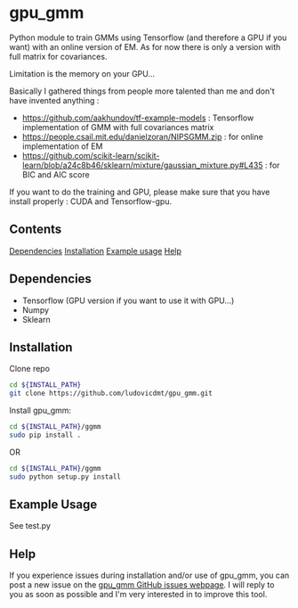 gpu_gmm
====

Python module to train GMMs using Tensorflow (and therefore a GPU if you want) with an online version of EM.
As for now there is only a version with full matrix for covariances.

Limitation is the memory on your GPU...

Basically I gathered things from people more talented than me and don't have invented anything :

* https://github.com/aakhundov/tf-example-models : Tensorflow implementation of GMM with full covariances matrix
* https://people.csail.mit.edu/danielzoran/NIPSGMM.zip : for online implementation of EM
* https://github.com/scikit-learn/scikit-learn/blob/a24c8b46/sklearn/mixture/gaussian_mixture.py#L435 : for BIC and AIC score

If you want to do the training and GPU, please make sure that you have install properly : CUDA and Tensorflow-gpu.

## Contents
[Dependencies](#dependencies)
[Installation](#installation)
[Example usage](#example-usage)
[Help](#help)

## Dependencies

* Tensorflow (GPU version if you want to use it with GPU...)
* Numpy
* Sklearn

## Installation

Clone repo
```bash
cd ${INSTALL_PATH}
git clone https://github.com/ludovicdmt/gpu_gmm.git
```

Install gpu_gmm:
```bash
cd ${INSTALL_PATH}/ggmm
sudo pip install .
```
OR
```bash
cd ${INSTALL_PATH}/ggmm
sudo python setup.py install
```

## Example Usage
See test.py

## Help

If you experience issues during installation and/or use of gpu_gmm, you can post a new issue on the [gpu_gmm GitHub issues webpage](https://github.com/ludovicdmt/gpu_gmm/issues). I will reply to you as soon as possible and I'm very interested in to improve this tool.  